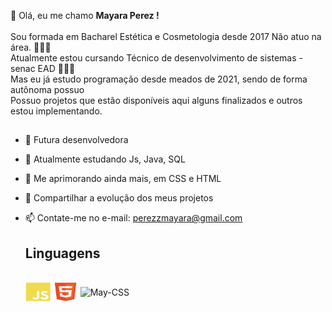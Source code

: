   🙋 Olá, eu me chamo <strong> Mayara Perez !</strong>
  <br><br>Sou formada em Bacharel Estética e Cosmetologia desde 2017
  Não atuo na área. 👩🏻‍🎓 <br>
  Atualmente estou cursando Técnico de desenvolvimento de sistemas - senac EAD 👩🏼‍💻<br>
  Mas eu já estudo programação desde meados de 2021, sendo de forma autônoma possuo <br>
  Possuo projetos que estão disponíveis aqui alguns finalizados e outros estou implementando. 
 
  ##

- 🚀 Futura desenvolvedora
- 🌱 Atualmente estudando Js, Java, SQL
- 💪 Me aprimorando ainda mais, em CSS e HTML
- 💞️ Compartilhar a evolução dos meus projetos
- 📫 Contate-me no e-mail: perezzmayara@gmail.com

  ##


  
  ##
  
  <h2>Linguagens</h2>
  <div style="display: inline_block"><br>
  <img align="center" alt="May-Js" height="30" width="40" src="https://raw.githubusercontent.com/devicons/devicon/master/icons/javascript/javascript-plain.svg">
  <img align="center" alt="May-HTML" height="30" width="40" src="https://raw.githubusercontent.com/devicons/devicon/master/icons/html5/html5-original.svg">
  <img align="center" alt="May-CSS" height="30" width="40" src="https://user-images.githubusercontent.com/88052519/176565958-b505b166-67c1-43ab-acda-64f62ab45bbd.png">
  
  
</div>
   
  <img src="C:\Users\Mayara\Desktop" width="350" alt="">
  
  ##
